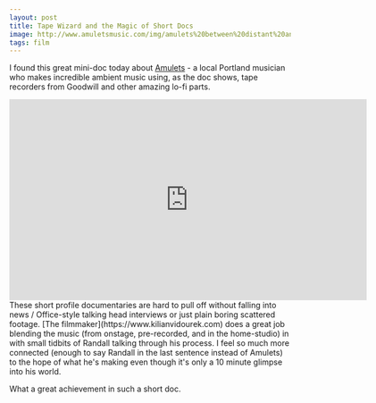 ```yaml
---
layout: post
title: Tape Wizard and the Magic of Short Docs
image: http://www.amuletsmusic.com/img/amulets%20between%20distant%20and%20remote%20cover.jpeg
tags: film
---
```


I found this great mini-doc today about [Amulets](http://www.amuletsmusic.com) - a local Portland musician who makes incredible ambient music using, as the doc shows, tape recorders from Goodwill and other amazing lo-fi parts.

<iframe width=640 height=360 src="https://www.youtube-nocookie.com/embed/ohnQZOi_PTs" title="YouTube video player" frameborder="0" allow="encrypted-media; picture-in-picture" allowfullscreen></iframe>

<br>
These short profile documentaries are hard to pull off without falling into news / Office-style talking head interviews or just plain boring scattered footage. [The filmmaker](https://www.kilianvidourek.com) does a great job blending the music (from onstage, pre-recorded, and in the home-studio) in with small tidbits of Randall talking through his process. I feel so much more connected (enough to say Randall in the last sentence instead of Amulets) to the hope of what he's making even though it's only a 10 minute glimpse into his world. 

What a great achievement in such a short doc.